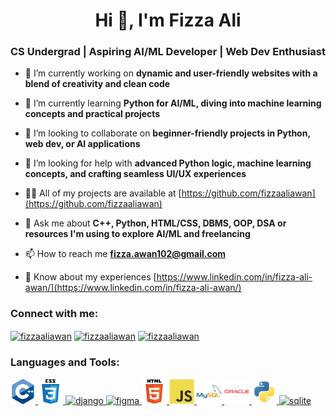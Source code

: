 <h1 align="center">Hi 👋, I'm Fizza Ali</h1>
<h3 align="center">CS Undergrad | Aspiring AI/ML Developer | Web Dev Enthusiast</h3>

- 🔭 I’m currently working on **dynamic and user-friendly websites with a blend of creativity and clean code**

- 🌱 I’m currently learning **Python for AI/ML, diving into machine learning concepts and practical projects**

- 👯 I’m looking to collaborate on **beginner-friendly projects in Python, web dev, or AI applications**

- 🤝 I’m looking for help with **advanced Python logic, machine learning concepts, and crafting seamless UI/UX experiences**

- 👨‍💻 All of my projects are available at [https://github.com/fizzaaliawan](https://github.com/fizzaaliawan)

- 💬 Ask me about **C++, Python, HTML/CSS, DBMS, OOP, DSA or resources I'm using to explore AI/ML and freelancing**

- 📫 How to reach me **fizza.awan102@gmail.com**

- 📄 Know about my experiences [https://www.linkedin.com/in/fizza-ali-awan/](https://www.linkedin.com/in/fizza-ali-awan/)

<h3 align="left">Connect with me:</h3>
<p align="left">
<a href="https://twitter.com/fizzaaliawan" target="blank"><img align="center" src="https://raw.githubusercontent.com/rahuldkjain/github-profile-readme-generator/master/src/images/icons/Social/twitter.svg" alt="fizzaaliawan" height="30" width="40" /></a>
<a href="https://linkedin.com/in/fizzaaliawan" target="blank"><img align="center" src="https://raw.githubusercontent.com/rahuldkjain/github-profile-readme-generator/master/src/images/icons/Social/linked-in-alt.svg" alt="fizzaaliawan" height="30" width="40" /></a>
<a href="https://instagram.com/fizzaaliawan" target="blank"><img align="center" src="https://raw.githubusercontent.com/rahuldkjain/github-profile-readme-generator/master/src/images/icons/Social/instagram.svg" alt="fizzaaliawan" height="30" width="40" /></a>
</p>

<h3 align="left">Languages and Tools:</h3>
<p align="left"> <a href="https://www.w3schools.com/cpp/" target="_blank" rel="noreferrer"> <img src="https://raw.githubusercontent.com/devicons/devicon/master/icons/cplusplus/cplusplus-original.svg" alt="cplusplus" width="40" height="40"/> </a> <a href="https://www.w3schools.com/css/" target="_blank" rel="noreferrer"> <img src="https://raw.githubusercontent.com/devicons/devicon/master/icons/css3/css3-original-wordmark.svg" alt="css3" width="40" height="40"/> </a> <a href="https://www.djangoproject.com/" target="_blank" rel="noreferrer"> <img src="https://cdn.worldvectorlogo.com/logos/django.svg" alt="django" width="40" height="40"/> </a> <a href="https://www.figma.com/" target="_blank" rel="noreferrer"> <img src="https://www.vectorlogo.zone/logos/figma/figma-icon.svg" alt="figma" width="40" height="40"/> </a> <a href="https://www.w3.org/html/" target="_blank" rel="noreferrer"> <img src="https://raw.githubusercontent.com/devicons/devicon/master/icons/html5/html5-original-wordmark.svg" alt="html5" width="40" height="40"/> </a> <a href="https://developer.mozilla.org/en-US/docs/Web/JavaScript" target="_blank" rel="noreferrer"> <img src="https://raw.githubusercontent.com/devicons/devicon/master/icons/javascript/javascript-original.svg" alt="javascript" width="40" height="40"/> </a> <a href="https://www.mysql.com/" target="_blank" rel="noreferrer"> <img src="https://raw.githubusercontent.com/devicons/devicon/master/icons/mysql/mysql-original-wordmark.svg" alt="mysql" width="40" height="40"/> </a> <a href="https://www.oracle.com/" target="_blank" rel="noreferrer"> <img src="https://raw.githubusercontent.com/devicons/devicon/master/icons/oracle/oracle-original.svg" alt="oracle" width="40" height="40"/> </a> <a href="https://www.python.org" target="_blank" rel="noreferrer"> <img src="https://raw.githubusercontent.com/devicons/devicon/master/icons/python/python-original.svg" alt="python" width="40" height="40"/> </a> <a href="https://www.sqlite.org/" target="_blank" rel="noreferrer"> <img src="https://www.vectorlogo.zone/logos/sqlite/sqlite-icon.svg" alt="sqlite" width="40" height="40"/> </a> </p>
